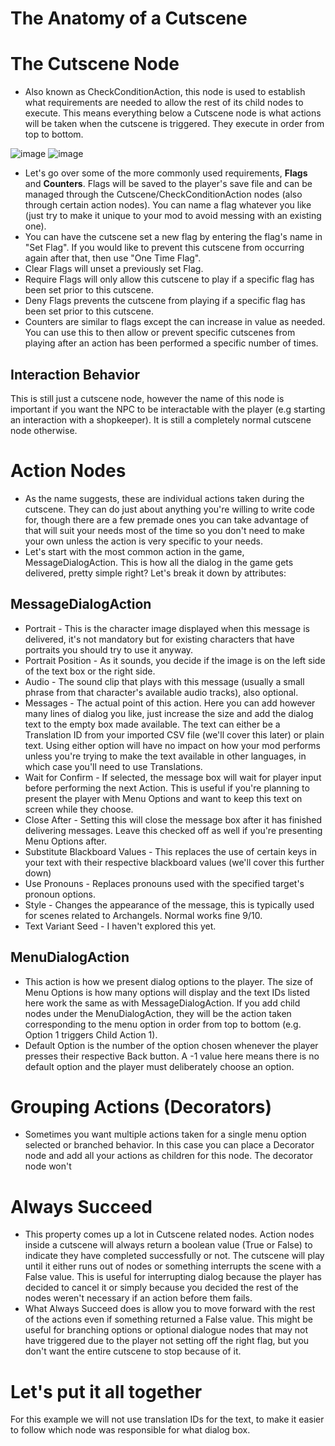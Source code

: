 # The Anatomy of a Cutscene

# The Cutscene Node 
* Also known as CheckConditionAction, this node is used to establish what requirements are needed to allow the rest of its child nodes to execute. This means everything below a Cutscene node is what actions will be taken when the cutscene is triggered. They execute in order from top to bottom.

![image](https://github.com/ninaforce13/CustsceneGuide/assets/68625676/a8c8ed87-4757-4468-810a-7b1ba387e84b)
![image](https://github.com/ninaforce13/CustsceneGuide/assets/68625676/616e7ad0-d1b9-4c6d-a568-b6b27c7154db)

* Let's go over some of the more commonly used requirements, **Flags** and **Counters**. Flags will be saved to the player's save file and can be managed through the Cutscene/CheckConditionAction nodes (also through certain action nodes). You can name a flag whatever you like (just try to make it unique to your mod to avoid messing with an existing one).
* You can have the cutscene set a new flag by entering the flag's name in "Set Flag". If you would like to prevent this cutscene from occurring again after that, then use "One Time Flag". 
* Clear Flags will unset a previously set Flag.
* Require Flags will only allow this cutscene to play if a specific flag has been set prior to this cutscene.
* Deny Flags prevents the cutscene from playing if a specific flag has been set prior to this cutscene.
* Counters are similar to flags except the can increase in value as needed. You can use this to then allow or prevent specific cutscenes from playing after an action has been performed a specific number of times.

## Interaction Behavior
This is still just a cutscene node, however the name of this node is important if you want the NPC to be interactable with the player (e.g starting an interaction with a shopkeeper). It is still a completely normal cutscene node otherwise. 

# Action Nodes
* As the name suggests, these are individual actions taken during the cutscene. They can do just about anything you're willing to write code for, though there are a few premade ones you can take advantage of that will suit your needs most of the time so you don't need to make your own unless the action is very specific to your needs.
* Let's start with the most common action in the game, MessageDialogAction. This is how all the dialog in the game gets delivered, pretty simple right? Let's break it down by attributes:
## MessageDialogAction
* Portrait - This is the character image displayed when this message is delivered, it's not mandatory but for existing characters that have portraits you should try to use it anyway. 
* Portrait Position - As it sounds, you decide if the image is on the left side of the text box or the right side.
* Audio - The sound clip that plays with this message (usually a small phrase from that character's available audio tracks), also optional.
* Messages - The actual point of this action. Here you can add however many lines of dialog you like, just increase the size and add the dialog text to the empty box made available. The text can either be a Translation ID from your imported CSV file (we'll cover this later) or plain text. Using either option will have no impact on how your mod performs unless you're trying to make the text available in other languages, in which case you'll need to use Translations.
* Wait for Confirm - If selected, the message box will wait for player input before performing the next Action. This is useful if you're planning to present the player with Menu Options and want to keep this text on screen while they choose.
* Close After - Setting this will close the message box after it has finished delivering messages. Leave this checked off as well if you're presenting Menu Options after.
* Substitute Blackboard Values - This replaces the use of certain keys in your text with their respective blackboard values (we'll cover this further down)
* Use Pronouns - Replaces pronouns used with the specified target's pronoun options. 
* Style - Changes the appearance of the message, this is typically used for scenes related to Archangels. Normal works fine 9/10.
* Text Variant Seed - I haven't explored this yet.
	
## MenuDialogAction
* This action is how we present dialog options to the player. The size of Menu Options is how many options will display and the text IDs listed here work the same as with MessageDialogAction. If you add child nodes under the MenuDialogAction, they will be the action taken corresponding to the menu option in order from top to bottom (e.g. Option 1 triggers Child Action 1).
* Default Option is the  number of the option chosen whenever the player presses their respective Back button. A -1 value here means there is no default option and the player must deliberately choose an option. 

# Grouping Actions (Decorators)
* Sometimes you want multiple actions taken for a single menu option selected or branched behavior. In this case you can place a Decorator node and add all your actions as children for this node. The decorator node won't 


# Always Succeed
* This property comes up a lot in Cutscene related nodes. Action nodes inside a cutscene will always return a boolean value (True or False) to indicate they have completed successfully or not. The cutscene will play until it either runs out of nodes or something interrupts the scene with a False value. This is useful for interrupting dialog because the player has decided to cancel it or simply because you decided the rest of the nodes weren't necessary if an action before them fails. 
* What Always Succeed does is allow you to move forward with the rest of the actions even if something returned a False value. This might be useful for branching options or optional dialogue nodes that may not have triggered due to the player not setting off the right flag, but you don't want the entire cutscene to stop because of it. 

# Let's put it all together
For this example we will not use translation IDs for the text, to make it easier to follow which node was responsible for what dialog box.

